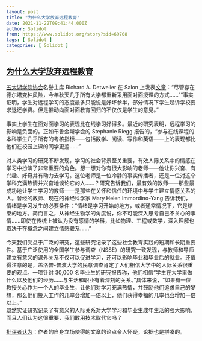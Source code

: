 ```yaml
---
layout: post
title: "为什么大学放弃远程教育"
date: 2021-11-22T09:41:44.000Z
author: Solidot
from: https://www.solidot.org/story?sid=69708
tags: [ Solidot ]
categories: [ Solidot ]
---
```

<!--1637574104000-->
[为什么大学放弃远程教育](https://www.solidot.org/story?sid=69708)
------

<div>
<a href="https://en.wikipedia.org/wiki/Great_Lakes_Colleges_Association" target="_blank">五大湖学院协会</a>名誉主席 Richard A. Detweiler 在 Salon 上发表<a href="https://www.salon.com/2021/11/20/colleges-are-walking-away-from-remote-education--and-thats-a-good-thing/">文章</a>：“尽管存在德尔塔变种风险，今年秋天几乎所有大学都重新采用面对面授课的方式……”“事实证明，学生对远程学习的态度最多只能说是好坏参半，部分情况下学生起诉学校要求退还学费。但是推动向面对面教育回归的不仅仅是学生的意见。”<br><br>事实上学生在面对面学习的表现比在线学习好得多。最近的研究表明，远程学习的影响是负面的。正如布鲁金斯学会的 Stephanie Riegg 报告的，“参与在线课程的本科学生几乎所有的考核指标——包括数学、阅读、写作和英语——上的表现都比他们在校园上课的同学更差……”<br><br>对人类学习的研究不断发现，学习的社会背景至关重要，有效人际关系中的情感在学习中扮演了非常重要的角色。想一想对你有很大影响的老师——他让你兴奋、有兴趣、好奇并有动力去学习。这位老师是一位冷静的事实传播者，还是一位对这个学科充满热情并兴奋地谈论它的人……？研究告诉我们，最有效的教师——那些最成功地让学生学习的教师——是那些在关怀和信任的环境中与学生建立情感关系的人。曾经的教师、现在的神经科学家 Mary Helen Immordino-Yang 告诉我们，情绪是学习发生的必要条件：“情绪是学习开始的地方，或者通常情况下，它是结束的地方。简而言之，从神经生物学的角度说，你不可能深入思考自己不关心的事情……即使在传统上被认为没有感情的学科，比如物理、工程或数学，深入理解也取决于在概念之间建立情感联系……”<br><br>今天我们受益于广泛的研究，这些研究记录了这些社会教育实践的短期和长期重要性。基于广泛使用的全国学生参与调查（NSSE）的研究一致发现，与教师和导师建立有意义的课外关系不仅可以促进学习，还可以影响毕业和毕业后的就业。还值得注意的是，盖洛普-普渡大学的民意调查肯定了人们相信大学中的人际关系很重要的观点。一项针对 30,000 名毕业生的研究报告称，他们相信“学生在大学里做什么以及他们的经历……与生活和职业有着深刻的关系。”具体来说，“如果有一位教授关心作为一个人的毕业生，让他们对学习充满热情，并鼓励他们追求自己的梦想，那么他们投入工作的几率会增加一倍以上，他们获得幸福的几率也会增加一倍以上。”<br>既然实证研究记录了有意义的人际关系对大学学习和毕业生成年生活的强大影响，而且人们认为这很重要，我们敢用技术取代它吗？<br><br><a href="https://news.slashdot.org/story/21/11/21/2020200/why-colleges-are-giving-up-on-remote-education" target="_blank">批评者认为</a>：作者的自身立场使得的文章的论点令人怀疑，论据也是拼凑的。
</div>
